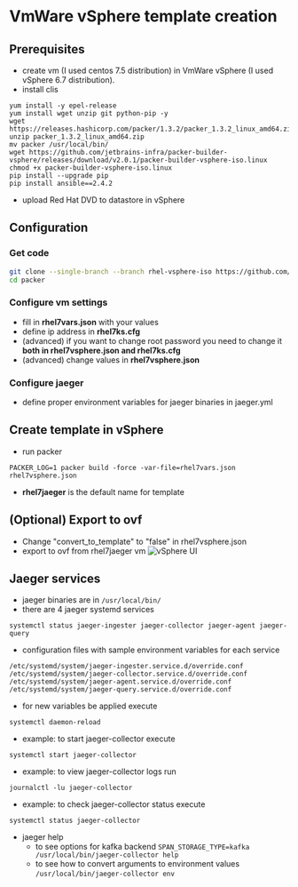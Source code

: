 # VmWare vSphere template creation
## Prerequisites
- create vm (I used centos 7.5 distribution) in VmWare vSphere (I used vSphere 6.7 distribution).
- install clis
```shell
yum install -y epel-release
yum install wget unzip git python-pip -y
wget https://releases.hashicorp.com/packer/1.3.2/packer_1.3.2_linux_amd64.zip
unzip packer_1.3.2_linux_amd64.zip
mv packer /usr/local/bin/
wget https://github.com/jetbrains-infra/packer-builder-vsphere/releases/download/v2.0.1/packer-builder-vsphere-iso.linux
chmod +x packer-builder-vsphere-iso.linux
pip install --upgrade pip
pip install ansible==2.4.2
```
- upload Red Hat DVD to datastore in vSphere
## Configuration
### Get code
```bash
git clone --single-branch --branch rhel-vsphere-iso https://github.com/ratanovvv/packer.git
cd packer
```
### Configure vm settings
- fill in **rhel7vars.json** with your values
- define ip address in **rhel7ks.cfg**
- (advanced) if you want to change root password you need to change it **both in rhel7vsphere.json and rhel7ks.cfg**
- (advanced) change values in **rhel7vsphere.json**
### Configure jaeger
- define proper environment variables for jaeger binaries in jaeger.yml
## Create template in vSphere
- run packer
```
PACKER_LOG=1 packer build -force -var-file=rhel7vars.json rhel7vsphere.json
```
- **rhel7jaeger** is the default name for template
## (Optional) Export to ovf
- Change "convert_to_template" to "false" in rhel7vsphere.json
- export to ovf from rhel7jaeger vm
![vSphere UI](https://github.com/ratanovvv/packer.git)
## Jaeger services
- jaeger binaries are in `/usr/local/bin/`
- there are 4 jaeger systemd services
```
systemctl status jaeger-ingester jaeger-collector jaeger-agent jaeger-query
```
- configuration files with sample environment variables for each service
```
/etc/systemd/system/jaeger-ingester.service.d/override.conf
/etc/systemd/system/jaeger-collector.service.d/override.conf
/etc/systemd/system/jaeger-agent.service.d/override.conf
/etc/systemd/system/jaeger-query.service.d/override.conf
```
   - for new variables be applied execute
```
systemctl daemon-reload
```
- example: to start jaeger-collector execute
```
systemctl start jaeger-collector
```
- example: to view jaeger-collector logs run
```
journalctl -lu jaeger-collector
```
- example: to check jaeger-collector status execute
```
systemctl status jaeger-collector
```
- jaeger help
  - to see options for kafka backend `SPAN_STORAGE_TYPE=kafka /usr/local/bin/jaeger-collector help`
  - to see how to convert arguments to environment values `/usr/local/bin/jaeger-collector env`

